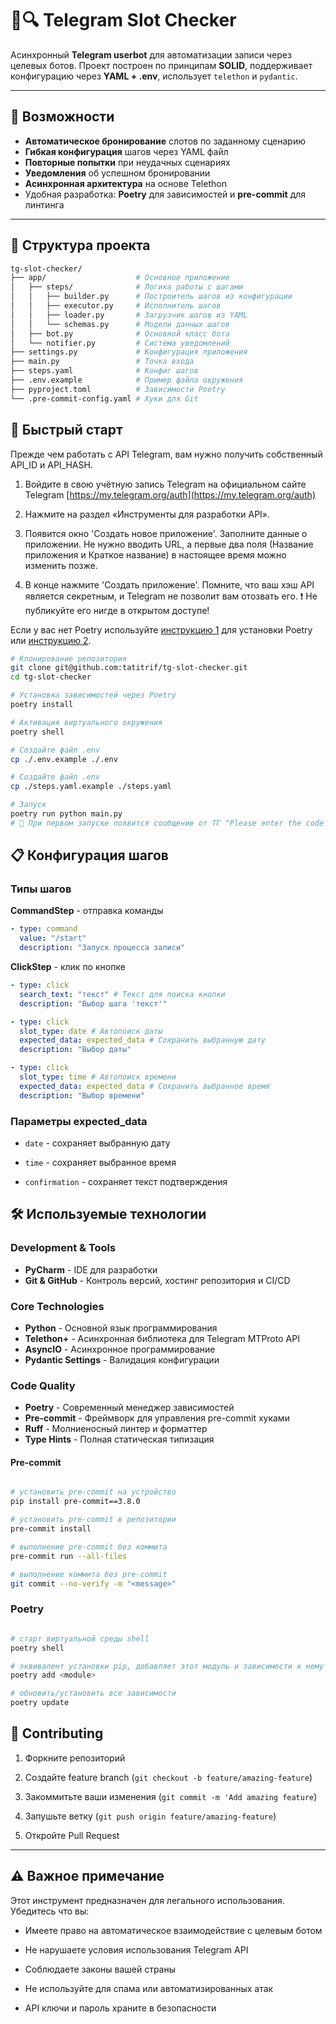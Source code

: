 # 🤖🔍 Telegram Slot Checker

Асинхронный **Telegram userbot** для автоматизации записи через целевых ботов.
Проект построен по принципам **SOLID**, поддерживает конфигурацию через **YAML + .env**, использует `telethon` и `pydantic`.

---

## 🚀 Возможности

- **Автоматическое бронирование** слотов по заданному сценарию
- **Гибкая конфигурация** шагов через YAML файл
- **Повторные попытки** при неудачных сценариях
- **Уведомления** об успешном бронировании
- **Асинхронная архитектура** на основе Telethon
- Удобная разработка: **Poetry** для зависимостей и **pre-commit** для линтинга

---

## 📂 Структура проекта

```bash
tg-slot-checker/
├── app/                    # Основное приложение
│   ├── steps/              # Логика работы с шагами
│   │   ├── builder.py      # Построитель шагов из конфигурации
│   │   ├── executor.py     # Исполнитель шагов
│   │   ├── loader.py       # Загрузчик шагов из YAML
│   │   └── schemas.py      # Модели данных шагов
│   ├── bot.py              # Основной класс бота
│   └── notifier.py         # Система уведомлений
├── settings.py             # Конфигурация приложения
├── main.py                 # Точка входа
├── steps.yaml              # Конфиг шагов
├── .env.example            # Пример файла окружения
├── pyproject.toml          # Зависимости Poetry
└── .pre-commit-config.yaml # Хуки для Git
```

## 🚀 Быстрый старт

Прежде чем работать с API Telegram, вам нужно получить собственный API_ID и API_HASH.

1. Войдите в свою учётную запись Telegram на официальном сайте Telegram [https://my.telegram.org/auth](https://my.telegram.org/auth)

2. Нажмите на раздел «Инструменты для разработки API».

3. Появится окно 'Создать новое приложение'. Заполните данные о приложении. Не нужно вводить URL, а первые два поля (Название приложения и Краткое название) в настоящее время можно изменить позже.

4. В конце нажмите 'Создать приложение'. Помните, что ваш хэш API является секретным, и Telegram не позволит вам отозвать его. ❗️ Не публикуйте его нигде в открытом доступе!

Если у вас нет Poetry используйте [инструкцию 1](https://python-poetry.org/docs/#installation) для установки Poetry или [инструкцию 2](https://github.com/python-poetry/install.python-poetry.org).

```bash
# Клонирование репозитория
git clone git@github.com:tatitrif/tg-slot-checker.git
cd tg-slot-checker

# Установка зависимостей через Poetry
poetry install

# Активация виртуального окружения
poetry shell

# Создайте файл .env
cp ./.env.example ./.env

# Создайте файл .env
cp ./steps.yaml.example ./steps.yaml

# Запуск
poetry run python main.py
# 📌 При первом запуске появится сообщение от ТГ "Please enter the code you received:", к вам придет сообщение от **Telegram** нужно его ввести в приложение. Если введете несколько раз неправильный код ваше приложение заблокирует отправку сообщений на сутки
```

## 📋 Конфигурация шагов

### Типы шагов

**CommandStep** - отправка команды

```yaml
- type: command
  value: "/start"
  description: "Запуск процесса записи"
```

**ClickStep** - клик по кнопке

```yaml
- type: click
  search_text: "текст" # Текст для поиска кнопки
  description: "Выбор шага 'текст'"

- type: click
  slot_type: date # Автопоиск даты
  expected_data: expected_data # Сохранить выбранную дату
  description: "Выбор даты"

- type: click
  slot_type: time # Автопоиск времени
  expected_data: expected_data # Сохранить выбранное время
  description: "Выбор времени"
```

### Параметры expected_data

- `date` - сохраняет выбранную дату

- `time` - сохраняет выбранное время

- `confirmation` - сохраняет текст подтверждения

## 🛠️ Используемые технологии

### Development & Tools

- **PyCharm** - IDE для разработки
- **Git & GitHub** - Контроль версий, хостинг репозитория и CI/CD

### Core Technologies

- **Python** - Основной язык программирования
- **Telethon+** - Асинхронная библиотека для Telegram MTProto API
- **AsyncIO** - Асинхронное программирование
- **Pydantic Settings** - Валидация конфигурации

### Code Quality

- **Poetry** - Современный менеджер зависимостей
- **Pre-commit** - Фреймворк для управления pre-commit хуками
- **Ruff** - Молниеносный линтер и форматтер
- **Type Hints** - Полная статическая типизация

#### Pre-commit

```bash

# установить pre-commit на устройство
pip install pre-commit==3.8.0

# установить pre-commit в репозитории
pre-commit install

# выполнение pre-commit без коммита
pre-commit run --all-files

# выполнение коммита без pre-commit
git commit --no-verify -m "<message>"

```

### Poetry

```bash

# старт виртуальной среды shell
poetry shell

# эквивалент установки pip, добавляет этот модуль и зависимости к нему
poetry add <module>

# обновить/установить все зависимости
poetry update

```

## 🤝 Contributing

1. Форкните репозиторий

2. Создайте feature branch (`git checkout -b feature/amazing-feature`)

3. Закоммитьте ваши изменения (`git commit -m 'Add amazing feature`)

4. Запушьте ветку (`git push origin feature/amazing-feature`)

5. Откройте Pull Request

---

## ⚠️ Важное примечание

Этот инструмент предназначен для легального использования. Убедитесь что вы:

- Имеете право на автоматическое взаимодействие с целевым ботом

- Не нарушаете условия использования Telegram API

- Соблюдаете законы вашей страны

- Не используйте для спама или автоматизированных атак

- API ключи и пароль храните в безопасности
